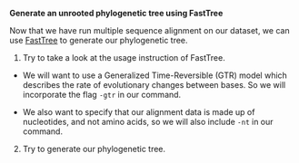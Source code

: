 <script>
import Link from "$components/Link.svelte";
import Execute from "$components/Execute.svelte";
</script>

**Generate an unrooted phylogenetic tree using FastTree**

Now that we have run multiple sequence alignment on our dataset, we can use [FastTree](https://morgannprice.github.io/fasttree/) to generate our phylogenetic tree.

1. Try <Execute command="FastTree" inline /> to
take a look at the usage instruction of FastTree.

- We will want to use a Generalized Time-Reversible (GTR) model which describes the rate of evolutionary changes between bases. So we will incorporate the flag `-gtr` in our command. 

- We also want to specify that our alignment data is made up of nucleotides, and not amino acids, so we will also include `-nt` in our command. 

2. Try <Execute command="FastTree -gtr -nt -gamma hiv1_sequences.MSA.fas > tree_file.nwk
" inline /> to generate our phylogenetic tree.
